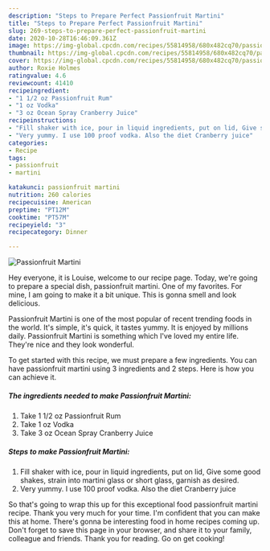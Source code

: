 ```yaml
---
description: "Steps to Prepare Perfect Passionfruit Martini"
title: "Steps to Prepare Perfect Passionfruit Martini"
slug: 269-steps-to-prepare-perfect-passionfruit-martini
date: 2020-10-28T16:46:09.361Z
image: https://img-global.cpcdn.com/recipes/55814958/680x482cq70/passionfruit-martini-recipe-main-photo.jpg
thumbnail: https://img-global.cpcdn.com/recipes/55814958/680x482cq70/passionfruit-martini-recipe-main-photo.jpg
cover: https://img-global.cpcdn.com/recipes/55814958/680x482cq70/passionfruit-martini-recipe-main-photo.jpg
author: Roxie Holmes
ratingvalue: 4.6
reviewcount: 41410
recipeingredient:
- "1 1/2 oz Passionfruit Rum"
- "1 oz Vodka"
- "3 oz Ocean Spray Cranberry Juice"
recipeinstructions:
- "Fill shaker with ice, pour in liquid ingredients, put on lid, Give some good shakes, strain into martini glass or short glass, garnish as desired."
- "Very yummy. I use 100 proof vodka. Also the diet Cranberry juice"
categories:
- Recipe
tags:
- passionfruit
- martini

katakunci: passionfruit martini 
nutrition: 260 calories
recipecuisine: American
preptime: "PT12M"
cooktime: "PT57M"
recipeyield: "3"
recipecategory: Dinner

---
```



![Passionfruit Martini](https://img-global.cpcdn.com/recipes/55814958/680x482cq70/passionfruit-martini-recipe-main-photo.jpg)

Hey everyone, it is Louise, welcome to our recipe page. Today, we're going to prepare a special dish, passionfruit martini. One of my favorites. For mine, I am going to make it a bit unique. This is gonna smell and look delicious.

Passionfruit Martini is one of the most popular of recent trending foods in the world. It's simple, it's quick, it tastes yummy. It is enjoyed by millions daily. Passionfruit Martini is something which I've loved my entire life. They're nice and they look wonderful.




To get started with this recipe, we must prepare a few ingredients. You can have passionfruit martini using 3 ingredients and 2 steps. Here is how you can achieve it.

<!--inarticleads1-->

##### The ingredients needed to make Passionfruit Martini:

1. Take 1 1/2 oz Passionfruit Rum
1. Take 1 oz Vodka
1. Take 3 oz Ocean Spray Cranberry Juice




<!--inarticleads2-->

##### Steps to make Passionfruit Martini:

1. Fill shaker with ice, pour in liquid ingredients, put on lid, Give some good shakes, strain into martini glass or short glass, garnish as desired.
1. Very yummy. I use 100 proof vodka. Also the diet Cranberry juice




So that's going to wrap this up for this exceptional food passionfruit martini recipe. Thank you very much for your time. I'm confident that you can make this at home. There's gonna be interesting food in home recipes coming up. Don't forget to save this page in your browser, and share it to your family, colleague and friends. Thank you for reading. Go on get cooking!
